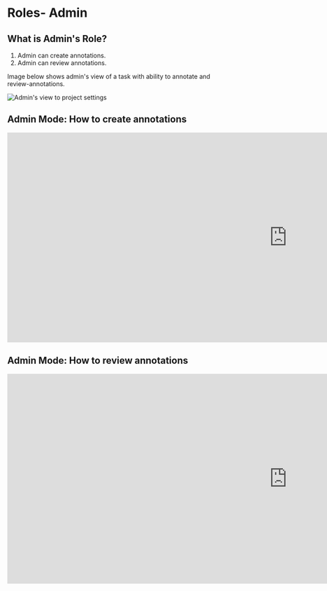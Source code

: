# Roles- Admin

## What is Admin's Role?

1. Admin can create annotations.
2. Admin can review annotations.

Image below shows admin's view of a task with ability to annotate and review-annotations.


![Admin's view to project settings](/assets/images/2ecdb5f-Admin.png)



## Admin Mode: How to create annotations



<!-- [![Role: Annotator - How to create annotations](https://i.ytimg.com/vi/bHrd55nISzY/hqdefault.jpg)](https://www.youtube.com/embed/bHrd55nISzY) -->

<div class="video-wrapper">
  <iframe width="1280" height="480" src="https://www.youtube.com/embed/bHrd55nISzY" frameborder="0" allowfullscreen></iframe>
</div>


## Admin Mode: How to review annotations



<!-- [![How To Review Annotations created by an Annotator TrainingData'](https://i.ytimg.com/vi/UEjkveN3hFg/hqdefault.jpg)](https://www.youtube.com/embed/UEjkveN3hFg) -->

<div class="video-wrapper">
  <iframe width="1280" height="480" src="https://www.youtube.com/embed/UEjkveN3hFg" frameborder="0" allowfullscreen></iframe>
</div>
